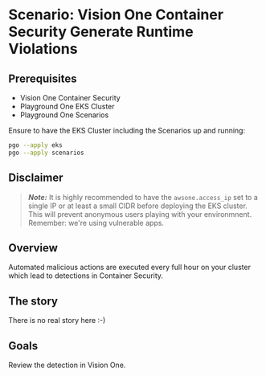 # Scenario: Vision One Container Security Generate Runtime Violations

## Prerequisites

- Vision One Container Security
- Playground One EKS Cluster
- Playground One Scenarios

Ensure to have the EKS Cluster including the Scenarios up and running:

```sh
pgo --apply eks
pgo --apply scenarios
```

## Disclaimer

> ***Note:*** It is highly recommended to have the `awsone.access_ip` set to a single IP or at least a small CIDR before deploying the EKS cluster. This will prevent anonymous users playing with your environmnent. Remember: we're using vulnerable apps.

## Overview

Automated malicious actions are executed every full hour on your cluster which lead to detections in Container Security.

## The story

There is no real story here :-)

## Goals

Review the detection in Vision One.
